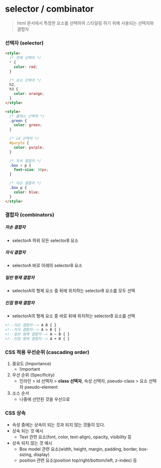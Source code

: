 # selector / combinator

> html 문서에서 특정한 요소를 선택하여 스타일링 하기 위해 사용되는 선택자와 결합자



### 선택자 (selector)

```html
<style>
  /* 전체 선택자 */
  * {
    color: red;
  }

  /* 요소 선택자 */
  h2,
  h3 {
    color: orange;
  }
</style>
```

```html
<style>
  /* 클래스 선택자 */
  .green {
    color: green;
  }

  /* id 선택자 */
  #purple {
    color: purple;
  }

  /* 자식 결합자 */
  .box > p {
    font-size: 30px;
  }

  /* 자손 결합자 */
  .box p {
    color: blue;
  }
</style>
```



### 결합자 (combinators)

##### 자손 결합자

- selectorA 하위 모든 selectorB 요소

##### 자식 결합자

- selectorA 바로 아래의 selectorB 요소

##### 일반 형제 결합자

- selectorA의 형제 요소 중 뒤에 위치하는 selectorB 요소를 모두 선택

##### 인접 형제 결합자

- selectorA의 형제 요소 중 바로 뒤에 위치하는 selectorB 요소를 선택



```html
<!--자손 결합자--> A B { }
<!--자식 결합자--> A > B { }
<!--일반 형제 결합자--> A ~ B { }
<!--인접 형제 결합자--> A + B { }
```



### CSS 적용 우선순위 (cascading order)

1. 중요도 (Importance)
   - !important
2. 우선 순위 (Specificity)
   - 인라인 > id 선택자 > **class 선택자**, 속성 선택자, pseudo-class > 요소 선택자 pseudo-element
3. 소스 순서
   - 나중에 선언된 것을 우선으로 



### CSS 상속

- 속성 중에는 상속이 되는 것과 되지 않는 것들이 있다.
- 상속 되는 것 예시
  - Text 관련 요소(font, color, text-align), opacity, visibility 등
- 상속 되지 않는 것 예시
  - Box model 관련 요소(width, height, margin, padding, border, box-sizing, display)
  - position 관련 요소(position top/right/bottom/left, z-index) 등



